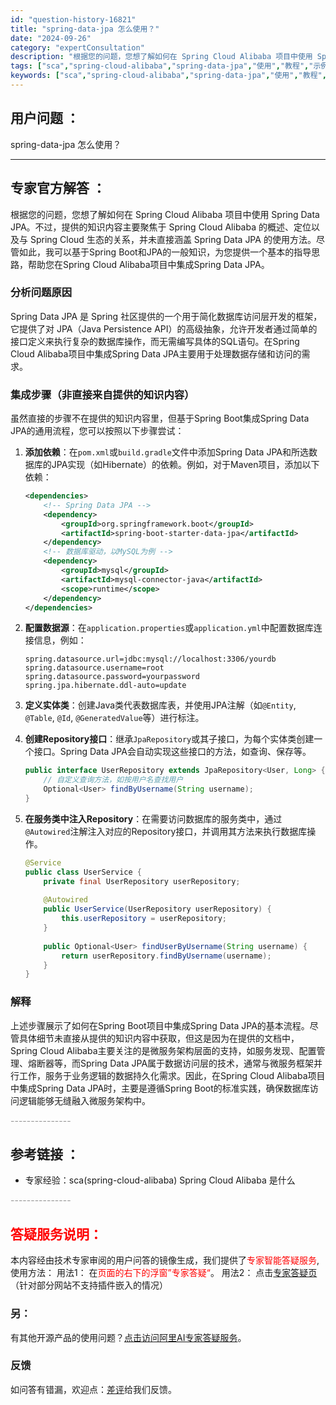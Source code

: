 ```yaml
---
id: "question-history-16821"
title: "spring-data-jpa 怎么使用？"
date: "2024-09-26"
category: "expertConsultation"
description: "根据您的问题，您想了解如何在 Spring Cloud Alibaba 项目中使用 Spring Data JPA。不过，提供的知识内容主要聚焦于 Spring Cloud Alibaba 的概述、定位以及与 Spring Cloud 生态的关系，并未直接涵盖 Spring Data JPA 的使用"
tags: ["sca","spring-cloud-alibaba","spring-data-jpa","使用","教程","示例","集成"]
keywords: ["sca","spring-cloud-alibaba","spring-data-jpa","使用","教程","示例","集成"]
---
```


## 用户问题 ： 
 spring-data-jpa 怎么使用？  

---------------
## 专家官方解答 ：

根据您的问题，您想了解如何在 Spring Cloud Alibaba 项目中使用 Spring Data JPA。不过，提供的知识内容主要聚焦于 Spring Cloud Alibaba 的概述、定位以及与 Spring Cloud 生态的关系，并未直接涵盖 Spring Data JPA 的使用方法。尽管如此，我可以基于Spring Boot和JPA的一般知识，为您提供一个基本的指导思路，帮助您在Spring Cloud Alibaba项目中集成Spring Data JPA。

### 分析问题原因

Spring Data JPA 是 Spring 社区提供的一个用于简化数据库访问层开发的框架，它提供了对 JPA（Java Persistence API）的高级抽象，允许开发者通过简单的接口定义来执行复杂的数据库操作，而无需编写具体的SQL语句。在Spring Cloud Alibaba项目中集成Spring Data JPA主要用于处理数据存储和访问的需求。

### 集成步骤（非直接来自提供的知识内容）

虽然直接的步骤不在提供的知识内容里，但基于Spring Boot集成Spring Data JPA的通用流程，您可以按照以下步骤尝试：

1. **添加依赖**：在`pom.xml`或`build.gradle`文件中添加Spring Data JPA和所选数据库的JPA实现（如Hibernate）的依赖。例如，对于Maven项目，添加以下依赖：

   ```xml
   <dependencies>
       <!-- Spring Data JPA -->
       <dependency>
           <groupId>org.springframework.boot</groupId>
           <artifactId>spring-boot-starter-data-jpa</artifactId>
       </dependency>
       <!-- 数据库驱动，以MySQL为例 -->
       <dependency>
           <groupId>mysql</groupId>
           <artifactId>mysql-connector-java</artifactId>
           <scope>runtime</scope>
       </dependency>
   </dependencies>
   ```

2. **配置数据源**：在`application.properties`或`application.yml`中配置数据库连接信息，例如：

   ```properties
   spring.datasource.url=jdbc:mysql://localhost:3306/yourdb
   spring.datasource.username=root
   spring.datasource.password=yourpassword
   spring.jpa.hibernate.ddl-auto=update
   ```

3. **定义实体类**：创建Java类代表数据库表，并使用JPA注解（如`@Entity`, `@Table`, `@Id`, `@GeneratedValue`等）进行标注。

4. **创建Repository接口**：继承`JpaRepository`或其子接口，为每个实体类创建一个接口。Spring Data JPA会自动实现这些接口的方法，如查询、保存等。

   ```java
   public interface UserRepository extends JpaRepository<User, Long> {
       // 自定义查询方法，如按用户名查找用户
       Optional<User> findByUsername(String username);
   }
   ```

5. **在服务类中注入Repository**：在需要访问数据库的服务类中，通过`@Autowired`注解注入对应的Repository接口，并调用其方法来执行数据库操作。

   ```java
   @Service
   public class UserService {
       private final UserRepository userRepository;
       
       @Autowired
       public UserService(UserRepository userRepository) {
           this.userRepository = userRepository;
       }
       
       public Optional<User> findUserByUsername(String username) {
           return userRepository.findByUsername(username);
       }
   }
   ```

### 解释

上述步骤展示了如何在Spring Boot项目中集成Spring Data JPA的基本流程。尽管具体细节未直接从提供的知识内容中获取，但这是因为在提供的文档中，Spring Cloud Alibaba主要关注的是微服务架构层面的支持，如服务发现、配置管理、熔断器等，而Spring Data JPA属于数据访问层的技术，通常与微服务框架并行工作，服务于业务逻辑的数据持久化需求。因此，在Spring Cloud Alibaba项目中集成Spring Data JPA时，主要是遵循Spring Boot的标准实践，确保数据库访问逻辑能够无缝融入微服务架构中。


<font color="#949494">---------------</font> 


## 参考链接 ：

* 专家经验：sca(spring-cloud-alibaba) Spring Cloud Alibaba 是什么 


 <font color="#949494">---------------</font> 
 


## <font color="#FF0000">答疑服务说明：</font> 

本内容经由技术专家审阅的用户问答的镜像生成，我们提供了<font color="#FF0000">专家智能答疑服务</font>,使用方法：
用法1： 在<font color="#FF0000">页面的右下的浮窗”专家答疑“</font>。
用法2： 点击[专家答疑页](https://answer.opensource.alibaba.com/docs/intro)（针对部分网站不支持插件嵌入的情况）
### 另：


有其他开源产品的使用问题？[点击访问阿里AI专家答疑服务](https://answer.opensource.alibaba.com/docs/intro)。
### 反馈
如问答有错漏，欢迎点：[差评](https://ai.nacos.io/user/feedbackByEnhancerGradePOJOID?enhancerGradePOJOId=16841)给我们反馈。
